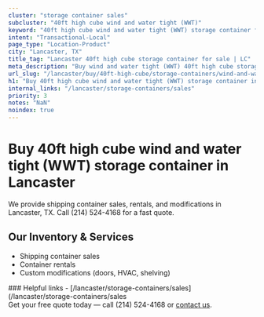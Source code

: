 ```yaml
---
cluster: "storage container sales"
subcluster: "40ft high cube wind and water tight (WWT)"
keyword: "40ft high cube wind and water tight (WWT) storage container for sale Lancaster, TX"
intent: "Transactional-Local"
page_type: "Location-Product"
city: "Lancaster, TX"
title_tag: "Lancaster 40ft high cube storage container for sale | LC"
meta_description: "Buy wind and water tight (WWT) 40ft high cube storage container sale with local delivery in Lancaster, TX. LC Container — local Since 2003. Request a fast quote today."
url_slug: "/lancaster/buy/40ft-high-cube/storage-containers/wind-and-water-tight-wwt"
h1: "Buy 40ft high cube wind and water tight (WWT) storage container in Lancaster"
internal_links: "/lancaster/storage-containers/sales"
priority: 3
notes: "NaN"
noindex: true
---
```


# Buy 40ft high cube wind and water tight (WWT) storage container in Lancaster

We provide shipping container sales, rentals, and modifications in Lancaster, TX. Call (214) 524-4168 for a fast quote.

## Our Inventory & Services
- Shipping container sales
- Container rentals
- Custom modifications (doors, HVAC, shelving)

<div data-section="internal-links">
### Helpful links
- [/lancaster/storage-containers/sales](/lancaster/storage-containers/sales
</div>

<div data-section="cta">
Get your free quote today — call (214) 524-4168 or <a href="/contact">contact us</a>.
</div>

<script type="application/ld+json">{"@context":"https://schema.org","@type":"FAQPage","mainEntity":[{"@type":"Question","name":"How much does delivery cost in Lancaster, TX?","acceptedAnswer":{"@type":"Answer","text":"Delivery costs vary by distance and container size. Most deliveries in Lancaster, TX range from $150-$300. Call (214) 524-4168 for an exact quote based on your specific location."}},{"@type":"Question","name":"Do you offer financing or payment plans?","acceptedAnswer":{"@type":"Answer","text":"We accept major credit cards, checks, and can discuss commercial terms for bulk purchases. Call (214) 524-4168 to discuss options."}},{"@type":"Question","name":"Can you customize containers in Lancaster, TX?","acceptedAnswer":{"@type":"Answer","text":"Yes — we perform modifications like doors, HVAC, insulation, and shelving. Request a custom quote at (214) 524-4168 or via our contact form."}}]}</script>

